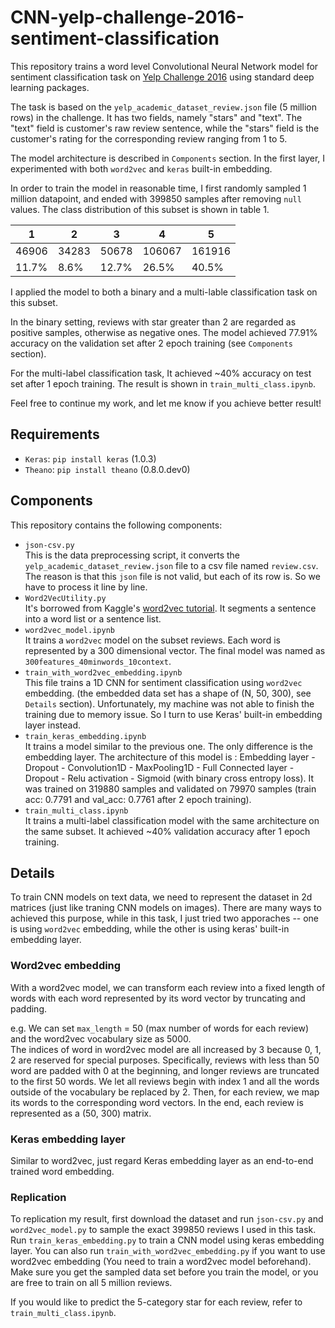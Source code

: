 # CNN-yelp-challenge-2016-sentiment-classification
This repository trains a word level Convolutional Neural Network model for sentiment classification task on [Yelp Challenge 2016](https://www.yelp.com/dataset_challenge) using standard deep learning packages.</br>

The task is based on the `yelp_academic_dataset_review.json` file (5 million rows) in the challenge. It has two fields, namely "stars" and "text". The "text" field is customer's raw review sentence, while the "stars" field is the customer's rating for the corresponding review ranging from 1 to 5.</br>

The model architecture is described in `Components` section. In the first layer, I experimented with both `word2vec` and `keras` built-in embedding.</br>

In order to train the model in reasonable time, I first randomly sampled 1 million datapoint, and ended with 399850 samples after removing `null` values. The class distribution of this subset is shown in table 1.</br>

| 1     | 2     | 3     | 4      | 5      |
|-------|-------|-------|--------|--------|
| 46906 | 34283 | 50678 | 106067 | 161916 |
| 11.7% | 8.6%  | 12.7% | 26.5%  | 40.5%  |

I applied the model to both a binary and a multi-lable classification task on this subset.

In the binary setting, reviews with star greater than 2 are regarded as positive samples, otherwise as negative ones. The model achieved 77.91% accuracy on the validation set after 2 epoch training (see `Components` section).</br>

For the multi-label classification task, It achieved ~40% accuracy on test set after 1 epoch training. The result is shown in `train_multi_class.ipynb`.</br>

Feel free to continue my work, and let me know if you achieve better result!

## Requirements
* `Keras`: `pip install keras` (1.0.3)
* `Theano`: `pip install theano` (0.8.0.dev0)

## Components
This repository contains the following components:
* `json-csv.py`</br>This is the data preprocessing script, it converts the `yelp_academic_dataset_review.json` file to a csv file named `review.csv`. The reason is that this `json` file is not valid, but each of its row is. So we have to process it line by line.
* `Word2VecUtility.py`</br>It's borrowed from Kaggle's [word2vec tutorial](https://github.com/wendykan/DeepLearningMovies). It segments a sentence into a word list or a sentence list.
* `word2vec_model.ipynb`</br>It trains a `word2vec` model on the subset reviews. Each word is represented by a 300 dimensional vector. The final model was named as `300features_40minwords_10context`.
* `train_with_word2vec_embedding.ipynb`</br>This file trains a 1D CNN for sentiment classification using `word2vec` embedding. (the embedded data set has a shape of (N, 50, 300), see `Details` section). Unfortunately, my machine was not able to finish the training due to memory issue. So I turn to use Keras' built-in embedding layer instead.
* `train_keras_embedding.ipynb`</br>It trains a model similar to the previous one. The only difference is the embedding layer. The architecture of this model is : Embedding layer - Dropout - Convolution1D - MaxPooling1D - Full Connected layer - Dropout - Relu activation - Sigmoid (with binary cross entropy loss). It was trained on 319880 samples and validated on 79970 samples (train acc: 0.7791 and val_acc: 0.7761 after 2 epoch training).
* `train_multi_class.ipynb`</br>It trains a multi-label classification model with the same architecture on the same subset. It achieved ~40% validation accuracy after 1 epoch training.

## Details
To train CNN models on text data, we need to represent the dataset in 2d matrices (just like traning CNN models on images). There are many ways to achieved this purpose, while in this task, I just tried two apporaches -- one is using `word2vec` embedding, while the other is using keras' built-in embedding layer.</br>

### Word2vec embedding

With a word2vec model, we can transform each review into a fixed length of words with each word represented by its word vector by truncating and padding.

e.g. We can set `max_length` = 50 (max number of words for each review) and the word2vec vocabulary size as 5000.</br> The indices of word in word2vec model are all increased by 3 because 0, 1, 2 are reserved for special purposes. Specifically, reviews with less than 50 word are padded with 0 at the beginning, and longer reviews are truncated to the first 50 words. We let all reviews begin with index 1 and all the words outside of the vocabulary be replaced by 2. Then, for each review, we map its words to the corresponding word vectors. In the end, each review is represented as a (50, 300) matrix.

### Keras embedding layer

Similar to word2vec, just regard Keras embedding layer as an end-to-end trained word embedding.

### Replication

To replication my result, first download the dataset and run `json-csv.py` and `word2vec_model.py` to sample the exact  399850 reviews I used in this task. Run `train_keras_embedding.py` to train a CNN model using keras embedding layer. You can also run `train_with_word2vec_embedding.py` if you want to use word2vec embedding (You need to train a word2vec model beforehand). Make sure you get the sampled data set before you train the model, or you are free to train on all 5 million reviews.</br>

If you would like to predict the 5-category star for each review, refer to `train_multi_class.ipynb`.
